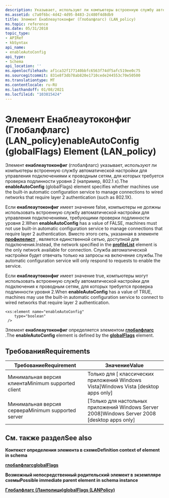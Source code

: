 ```yaml
---
description: Указывает, используют ли компьютеры встроенную службу автоматической настройки для управления подключениями к проводным сетям, для которых требуется проверка подлинности уровня 2 (например, 802.1 X).
ms.assetid: c7a0f6bc-4d42-4d95-8483-2c480f4d8db9
title: Элемент Енаблеаутоконфиг (Глобалфлагс) (LAN_policy)
ms.topic: reference
ms.date: 05/31/2018
topic_type:
- APIRef
- kbSyntax
api_name:
- enableAutoConfig
api_type:
- Schema
api_location: ''
ms.openlocfilehash: af1ca32f177140bbfc6563f74df5afc519ee0c75
ms.sourcegitcommit: 831e8f3db78ab820e1710cede244553c70e50500
ms.translationtype: MT
ms.contentlocale: ru-RU
ms.lasthandoff: 01/08/2021
ms.locfileid: "103815424"
---
```

# <a name="enableautoconfig-globalflags-element-lan_policy"></a><span data-ttu-id="0e8c3-103">Элемент Енаблеаутоконфиг (Глобалфлагс) (LAN_policy)</span><span class="sxs-lookup"><span data-stu-id="0e8c3-103">enableAutoConfig (globalFlags) Element (LAN_policy)</span></span>

<span data-ttu-id="0e8c3-104">Элемент **енаблеаутоконфиг** (глобалфлагс) указывает, используют ли компьютеры встроенную службу автоматической настройки для управления подключениями к проводным сетям, для которых требуется проверка подлинности уровня 2 (например, 802.1 x).</span><span class="sxs-lookup"><span data-stu-id="0e8c3-104">The **enableAutoConfig** (globalFlags) element specifies whether machines use the built-in automatic configuration service to manage connections to wired networks that require layer 2 authentication (such as 802.1X).</span></span>

<span data-ttu-id="0e8c3-105">Если **енаблеаутоконфиг** имеет значение false, компьютеры не должны использовать встроенную службу автоматической настройки для управления подключениями, требующими проверки подлинности уровня 2.</span><span class="sxs-lookup"><span data-stu-id="0e8c3-105">When **enableAutoConfig** has a value of FALSE, machines must not use built-in automatic configuration service to manage connections that require layer 2 authentication.</span></span> <span data-ttu-id="0e8c3-106">Вместо этого сеть, указанная в элементе [**профилелист**](lan-policyschema-profilelist-lanpolicy-element.md) , является единственной сетью, доступной для подключения.</span><span class="sxs-lookup"><span data-stu-id="0e8c3-106">Instead, the network specified in the [**profileList**](lan-policyschema-profilelist-lanpolicy-element.md) element is the only network available for connection.</span></span> <span data-ttu-id="0e8c3-107">Служба автоматической настройки будет отвечать только на запросы на включение службы.</span><span class="sxs-lookup"><span data-stu-id="0e8c3-107">The automatic configuration service will only respond to requests to enable the service.</span></span>

<span data-ttu-id="0e8c3-108">Если **енаблеаутоконфиг** имеет значение true, компьютеры могут использовать встроенную службу автоматической настройки для подключения к проводным сетям, для которых требуется проверка подлинности уровня 2.</span><span class="sxs-lookup"><span data-stu-id="0e8c3-108">When **enableAutoConfig** has a value of TRUE, machines may use the built-in automatic configuration service to connect to wired networks that require layer 2 authentication.</span></span>

``` syntax
<xs:element name="enableAutoConfig"
    type="boolean"
 />
```

<span data-ttu-id="0e8c3-109">Элемент **енаблеаутоконфиг** определяется элементом [**глобалфлагс**](lan-policyschema-globalflags-lanpolicy-element.md) .</span><span class="sxs-lookup"><span data-stu-id="0e8c3-109">The **enableAutoConfig** element is defined by the [**globalFlags**](lan-policyschema-globalflags-lanpolicy-element.md) element.</span></span>

## <a name="requirements"></a><span data-ttu-id="0e8c3-110">Требования</span><span class="sxs-lookup"><span data-stu-id="0e8c3-110">Requirements</span></span>



| <span data-ttu-id="0e8c3-111">Требование</span><span class="sxs-lookup"><span data-stu-id="0e8c3-111">Requirement</span></span> | <span data-ttu-id="0e8c3-112">Значение</span><span class="sxs-lookup"><span data-stu-id="0e8c3-112">Value</span></span> |
|-------------------------------------|------------------------------------------------------|
| <span data-ttu-id="0e8c3-113">Минимальная версия клиента</span><span class="sxs-lookup"><span data-stu-id="0e8c3-113">Minimum supported client</span></span><br/> | <span data-ttu-id="0e8c3-114">Только для \[ классических приложений Windows Vista\]</span><span class="sxs-lookup"><span data-stu-id="0e8c3-114">Windows Vista \[desktop apps only\]</span></span><br/>       |
| <span data-ttu-id="0e8c3-115">Минимальная версия сервера</span><span class="sxs-lookup"><span data-stu-id="0e8c3-115">Minimum supported server</span></span><br/> | <span data-ttu-id="0e8c3-116">\[Только для настольных приложений Windows Server 2008\]</span><span class="sxs-lookup"><span data-stu-id="0e8c3-116">Windows Server 2008 \[desktop apps only\]</span></span><br/> |



## <a name="see-also"></a><span data-ttu-id="0e8c3-117">См. также раздел</span><span class="sxs-lookup"><span data-stu-id="0e8c3-117">See also</span></span>

<dl> <dt>

<span data-ttu-id="0e8c3-118">**Контекст определения элемента в схеме**</span><span class="sxs-lookup"><span data-stu-id="0e8c3-118">**Definition context of element in schema**</span></span>
</dt> <dt>

[<span data-ttu-id="0e8c3-119">**глобалфлагс**</span><span class="sxs-lookup"><span data-stu-id="0e8c3-119">**globalFlags**</span></span>](lan-policyschema-globalflags-lanpolicy-element.md)
</dt> <dt>

<span data-ttu-id="0e8c3-120">**Возможный непосредственный родительский элемент в экземпляре схемы**</span><span class="sxs-lookup"><span data-stu-id="0e8c3-120">**Possible immediate parent element in schema instance**</span></span>
</dt> <dt>

[<span data-ttu-id="0e8c3-121">**Глобалфлагс (Ланполици)**</span><span class="sxs-lookup"><span data-stu-id="0e8c3-121">**globalFlags (LANPolicy)**</span></span>](lan-policyschema-globalflags-lanpolicy-element.md)
</dt> </dl>

 

 




